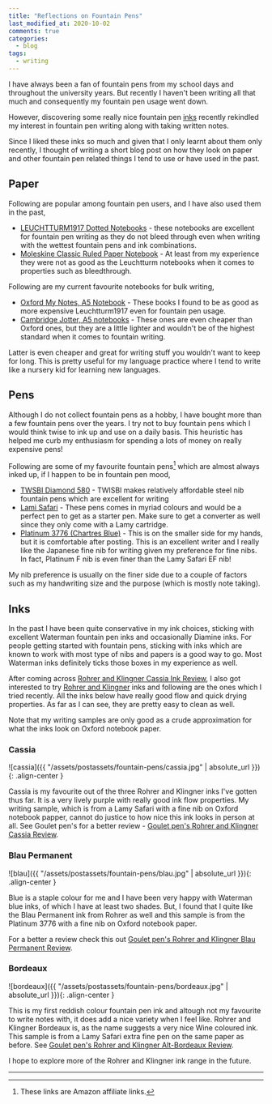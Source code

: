 ```yaml
---
title: "Reflections on Fountain Pens"
last_modified_at: 2020-10-02
comments: true
categories:
  - blog
tags:
  - writing
---
```


I have always been a fan of fountain pens from my school days and throughout
the university years. But recently I haven't been writing all that much and
consequently my fountain pen usage went down.

However, discovering some really nice fountain pen [inks](#inks) recently rekindled my
interest in fountain pen writing along with taking written notes.

<!-- In typical fashion I have thought about the pros and cons of using fountain pens -->
<!-- for writing and following are my personal reasoning on that. -->

<!-- ## Why not fountain pens? -->

<!-- - I have to be extra careful when using fountain pens, especially with more -->
<!--   expensive fountain pens with gold nibs, I'm always extra careful and actually -->
<!--   have to think about the fact that I'm using a fountain pen which might be more -->
<!--   brittle than a gel or rollerblade pen. I really do not want to drop a fountain -->
<!--   pen if I can help it and most probably either crack a barell or damage its -->
<!--   nib! And this is rarely a concern when I'm scribbling something with any other -->
<!--   type of pen. -->
<!-- - Cleaning them when chaning inks is no fun. Some inks are easier to clean than -->
<!--   others, but invariably I want to rotate inks -->
<!-- - They take a little bit more time to get started from cold. Unscrewing the cap -->
<!--   to first writing. Then you can experience hard starts as well, if you haven't -->
<!--   used the pen for a while. This is rarely the case with a good gel ink pen. -->
  
<!-- Some of the drawbacks can be addressed by fountain pens such as Pilot vanishing -->
<!-- point. -->

<!-- ## Why fountain pens? -->

<!-- - They are cheaper in the long run. -->
<!-- - You get to experiment with lots of colours and inks -->
<!-- - Helps improve handwriting - probably not mine though, at least not the way I -->
<!--   jot down quickly! -->
<!-- - Has more character - this is something hard to describe, but fountain pen -->
<!--   writing is rarely uniform from stroke to stroke as it would be with a -->
<!--   rollerblade pen, for example. These small variences add a character to -->
<!--   fountain pen writing which is hard to replicate with conventional pens. -->

<!-- - This is a personal observation, but I'm generally much faster to write with a -->
<!--   fountain pen than with a ballpoint pen. This is probably due to the flexible -->
<!--   grip I can have with fountain pens. Any decent fountain pen would be far more -->
<!--   forgiving on the way you grip it for writing with a bigger sweet spot than -->
<!--   roller blade pens. This also inclues how strongly or lightly you would want to -->
<!--   apply the pen tip to the paper. I've found fountain pens offer far more -->
<!--   flexiblity in this regard improving my overall scribling speed. -->
  
<!--   I have read rave reviews of [Uni-Ball AIR 0.7mm Medium -->
<!--   Rollerball](https://amzn.to/3n4Jo9X) which supposedly gets close to fountain -->
<!--   pen writing experience, but I haven't had a chance to use them, yet. -->

Since I liked these inks so much and given that I only learnt about them only
recently, I thought of writing a short blog post on how they look on paper and
other fountain pen related things I tend to use or have used in the past.

## Paper

Following are popular among fountain pen users, and I have also used them in the
past,
- [LEUCHTTURM1917 Dotted Notebooks](https://amzn.to/340mA2F) - these notebooks
  are excellent for fountain pen writing as they do not bleed through even when
  writing with the wettest fountain pens and ink combinations.
- [Moleskine Classic Ruled Paper Notebook](https://amzn.to/36c6zJu) - At least
  from my experience they were not as good as the Leuchtturm notebooks when it
  comes to properties such as bleedthrough.

Following are my current favourite notebooks for bulk writing,
- [Oxford My Notes, A5 Notebook](https://amzn.to/33qyuU8) - These books I found
  to be as good as more expensive Leuchtturm1917 even for fountain pen usage.
- [Cambridge Jotter, A5 notebooks](https://amzn.to/33qlu0Z) - These ones are
  even cheaper than Oxford ones, but they are a little lighter and wouldn't be
  of the highest standard when it comes to fountain writing.

Latter is even cheaper and great for writing stuff you wouldn't want to keep for
long. This is pretty useful for my language practice where I tend to write like
a nursery kid for learning new languages.


## Pens

<!-- I do not collect fountain pens as a hobby, but I do have a collection of about -->
<!-- six fairly decent medium range fountain pens which I use on a regular basis. As -->
<!-- daily writers I tend to use following pens and I often have at least three of -->
<!-- fountain pens inked up in different colours. -->

Although I do not collect fountain pens as a hobby, I have bought more than a
few fountain pens over the years. I try not to buy fountain pens which I would
think twise to ink up and use on a daily basis. This heuristic has helped me
curb my enthusiasm for spending a lots of money on really expensive pens!

Following are some of my favourite fountain pens[^affiliate-links] which are
almost always inked up, if I happen to be in fountain pen mood,

- [TWSBI Diamond 580](https://amzn.to/30pkW9I) - TWISBI makes relatively
  affordable steel nib fountain pens which are excellent for writing
- [Lami Safari](https://amzn.to/338H7D0) - These pens comes in myriad colours
  and would be a perfect pen to get as a starter pen. Make sure to get a
  converter as well since they only come with a Lamy cartridge.
- [Platinum 3776 (Chartres Blue)](https://amzn.to/36sjhns) - This is on the
  smaller side for my hands, but it is comfortable after posting. This is an
  excellent writer and I really like the Japanese fine nib for writing given my
  preference for fine nibs. In fact, Platinum F nib is even finer than the Lamy
  Safari EF nib!

My nib preference is usually on the finer side due to a couple of factors such
as my handwriting size and the purpose (which is mostly note taking).

## Inks

In the past I have been quite conservative in my ink choices, sticking with
excellent Waterman fountain pen inks and occasionally Diamine inks. For people
getting started with fountain pens, sticking with inks which are known to work
with most type of nibs and papers is a good way to go. Most Waterman inks
definitely ticks those boxes in my experience as well.

<!-- The inks which rekindled my interest for fountain pens are Rohrer and Kingner -->
<!-- inks. Until this year I have been sticking to conservative ink choices which are -->
<!-- both widely avialble, inexpensive and known to work on a wide range of pens. -->

<!-- ## Writing samples -->

After coming across [Rohrer and Klingner Cassia Ink Review](https://gentlemanreviewer.com/2020/02/rohrer-and-klingner-cassia/), I
also got interested to try [Rohrer and Klingner](https://www.rohrer-klingner.de/?page_id=1014&lang=en) 
inks and following are the ones which I tried recently. All the inks below have really
good flow and quick drying properties. As far as I can see, they are pretty easy
to clean as well.

Note that my writing samples are only good as a crude approximation for what the
inks look on Oxford notebook paper.

### Cassia

![cassia]({{ "/assets/postassets/fountain-pens/cassia.jpg" | absolute_url }}){: .align-center }

Cassia is my favourite out of the three Rohrer and Klingner inks I've gotten
thus far. It is a very lively purple with really good ink flow properties. My
writing sample, which is from a Lamy Safari with a fine nib on Oxford notebook
papper, cannot do justice to how nice this ink looks in person at all. See
Goulet pen's for a better review - [Goulet pen's Rohrer and Klingner Cassia
Review](https://blog.gouletpens.com/2012/01/rohrer-and-klingner-cassia-review/).

### Blau Permanent

![blau]({{ "/assets/postassets/fountain-pens/blau.jpg" | absolute_url }}){: .align-center }

Blue is a staple colour for me and I have been very happy with Waterman blue
inks, of which I have at least two shades. But, I found that I quite like the
Blau Permanent ink from Rohrer as well and this sample is from the Platinum 3776
with a fine nib on Oxford notebook paper.

For a better a review check this out [Goulet pen's Rohrer and Klingner Blau Permanent Review](https://blog.gouletpens.com/2012/01/rohrer-and-klingner-blau-permanen/).

### Bordeaux

![bordeaux]({{ "/assets/postassets/fountain-pens/bordeaux.jpg" | absolute_url }}){: .align-center }

This is my first reddish colour fountain pen ink and altough not my favourite to
write notes with, it does add a nice variety when I feel like. Rohrer and
Klingner Bordeaux is, as the name suggests a very nice Wine coloured ink. This
sample is from a Lamy Safari extra fine pen on the same paper as before. See
[Goulet pen's Rohrer and Klingner Alt-Bordeaux
Review](https://blog.gouletpens.com/2012/01/rohrer-and-klingner-alt-bordeaux-review/).

I hope to explore more of the Rohrer and Klingner ink range in the future.

--------

[^affiliate-links]: These links are Amazon affiliate links.
